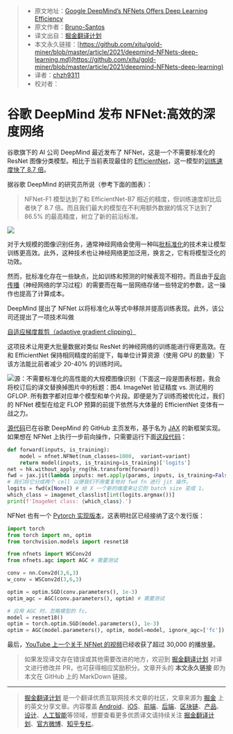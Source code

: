 > * 原文地址：[Google DeepMind’s NFNets Offers Deep Learning Efficiency](https://www.infoq.com/news/2021/03/deepmind-NFNets-deep-learning/)
> * 原文作者：[Bruno-Santos](https://www.infoq.com/profile/Bruno-Santos/)
> * 译文出自：[掘金翻译计划](https://github.com/xitu/gold-miner)
> * 本文永久链接：[https://github.com/xitu/gold-miner/blob/master/article/2021/deepmind-NFNets-deep-learning.md](https://github.com/xitu/gold-miner/blob/master/article/2021/deepmind-NFNets-deep-learning)
> * 译者：[chzh9311](https://github.com/chzh9311)
> * 校对者：

# 谷歌 DeepMind 发布 NFNet:高效的深度网络

谷歌旗下的 AI 公司 DeepMind 最近发布了 NFNet，这是一个不需要标准化的 ResNet 图像分类模型。相比于当前表现最佳的 [EfficientNet](https://ai.googleblog.com/2019/05/efficientnet-improving-accuracy-and.html)，这一模型的[训练速度快了 8.7 倍](https://arxiv.org/abs/2102.06171)。

据谷歌 DeepMind 的研究员所说（参考下面的图表）：

> NFNet-F1 模型达到了和 EfficientNet-B7 相近的精度，但训练速度却比后者快了 8.7 倍。而且我们最大的模型在不利用额外数据的情况下达到了 86.5% 的最高精度，树立了新的前沿标准。

![](https://res.infoq.com/news/2021/03/deepmind-NFNets-deep-learning/en/resources/11figure-1-1616684541530.jpg)

对于大规模的图像识别任务，通常神经网络会使用一种叫[批标准化](http://cs231n.stanford.edu/slides/2018/cs231n_2018_lecture07.pdf)的技术来让模型训练更高效。此外，这种技术也让神经网络更加泛用，换言之，它有将模型泛化的功效。

然而，批标准化存在一些缺点，比如训练和预测的时候表现不相符。而且由于[反向传播](https://www.wikiwand.com/en/Backpropagation)（神经网络的学习过程）的需要而在每一层网络存储一些特定的参数，这一操作也提高了计算成本。

DeepMind 提出了 NFNet 以将标准化从等式中移除并提高训练表现。此外，该公司还提出了一项技术叫做

[自适应梯度裁剪（adaptive gradient clipping）](https://arxiv.org/pdf/2102.06171.pdf)

这项技术让用更大批量数据对类似 ResNet 的神经网络的训练能进行得更高效。在和 EfficientNet 保持相同精度的前提下，每单位计算资源（使用 GPU 的数量）下该方法能比前者减少 20-40% 的训练时间。

![**源：**[不需要标准化的高性能的大规模图像识别](https://arxiv.org/abs/2102.06171)（下面这一段是图表标题，我会将校订后的译文替换掉图片中的标题：**图4. ImageNet 验证精度 vs. 测试用的 GFLOP.** 所有数字都对应单个模型和单个片段。即便是为了训练而被优化过，我们的 NFNet 模型在给定 FLOP 预算的前提下依然与大体量的 EfficientNet 变体有一战之力。](https://res.infoq.com/news/2021/03/deepmind-NFNets-deep-learning/en/resources/6figure-2-1616684540852.jpg)

[源代码](https://github.com/deepmind/deepmind-research/tree/master/nfnets)已在谷歌 DeepMind 的 GitHub 主页发布，基于名为 [JAX](https://github.com/google/jax) 的新框架实现。如果想在 NFNet 上执行一步前向操作，只需要运行下面[这段代码](https://colab.research.google.com/github/deepmind/deepmind-research/blob/master/nfnets/nfnet_demo_colab.ipynb#scrollTo=qeotZfkBYrIg)：

```py
def forward(inputs, is_training):
    model = nfnet.NFNet(num_classes=1000,  variant=variant)
    return model(inputs, is_training=is_training)['logits']
net = hk.without_apply_rng(hk.transform(forward))
fwd = jax.jit(lambda inputs: net.apply(params, inputs, is_training=False))
# 我们将它分成两个 cell 以便我们不用重复地对 fwd fn 进行 jit 操作。
logits = fwd(x[None]) # 给 X 一个新的维度来让它的 batch size 变成 1。
which_class = imagenet_classlist[int(logits.argmax())]
print(f'ImageNet class: {which_class}.')
```

NFNet 也有一个 [Pytorch 实现版本](https://github.com/vballoli/nfnets-pytorch)，这表明社区已经接纳了这个发行版：

```py
import torch
from torch import nn, optim
from torchvision.models import resnet18

from nfnets import WSConv2d
from nfnets.agc import AGC # 需要测试

conv = nn.Conv2d(3,6,3)
w_conv = WSConv2d(3,6,3)

optim = optim.SGD(conv.parameters(), 1e-3)
optim_agc = AGC(conv.parameters(), optim) # 需要测试

# 应用 AGC 时，忽略模型的 fc。
model = resnet18()
optim = torch.optim.SGD(model.parameters(), 1e-3)
optim = AGC(model.parameters(), optim, model=model, ignore_agc=['fc'])
```

最后，[YouTube 上一个关于 NFNet 的视频](https://www.youtube.com/watch?v=rNkHjZtH0RQ)已经收获了超过 30,000 的播放量。

> 如果发现译文存在错误或其他需要改进的地方，欢迎到 [掘金翻译计划](https://github.com/xitu/gold-miner) 对译文进行修改并 PR，也可获得相应奖励积分。文章开头的 **本文永久链接** 即为本文在 GitHub 上的 MarkDown 链接。

---

> [掘金翻译计划](https://github.com/xitu/gold-miner) 是一个翻译优质互联网技术文章的社区，文章来源为 [掘金](https://juejin.im) 上的英文分享文章。内容覆盖 [Android](https://github.com/xitu/gold-miner#android)、[iOS](https://github.com/xitu/gold-miner#ios)、[前端](https://github.com/xitu/gold-miner#前端)、[后端](https://github.com/xitu/gold-miner#后端)、[区块链](https://github.com/xitu/gold-miner#区块链)、[产品](https://github.com/xitu/gold-miner#产品)、[设计](https://github.com/xitu/gold-miner#设计)、[人工智能](https://github.com/xitu/gold-miner#人工智能)等领域，想要查看更多优质译文请持续关注 [掘金翻译计划](https://github.com/xitu/gold-miner)、[官方微博](http://weibo.com/juejinfanyi)、[知乎专栏](https://zhuanlan.zhihu.com/juejinfanyi)。
